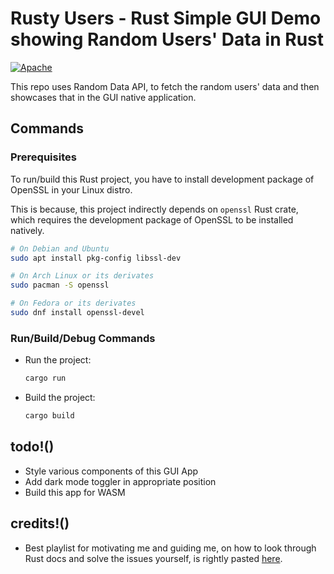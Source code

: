 # Rusty Users - Rust Simple GUI Demo showing Random Users' Data in Rust

[![Apache](https://img.shields.io/badge/license-Apache-blue.svg)](https://github.com/gouravkhator/rusty-users/blob/main/LICENSE.md)

This repo uses Random Data API, to fetch the random users' data and then showcases that in the GUI native application.

## Commands

### Prerequisites

To run/build this Rust project, you have to install development package of OpenSSL in your Linux distro.

This is because, this project indirectly depends on `openssl` Rust crate, which requires the development package of OpenSSL to be installed natively.

```sh
# On Debian and Ubuntu
sudo apt install pkg-config libssl-dev

# On Arch Linux or its derivates
sudo pacman -S openssl

# On Fedora or its derivates
sudo dnf install openssl-devel
```

### Run/Build/Debug Commands

- Run the project:

  ```sh
  cargo run
  ```

- Build the project:

  ```sh
  cargo build
  ```

## todo!()

- Style various components of this GUI App
- Add dark mode toggler in appropriate position
- Build this app for WASM

## credits!()

- Best playlist for motivating me and guiding me, on how to look through Rust docs and solve the issues yourself, is rightly pasted [here](https://youtube.com/playlist?list=PLfyJcJbPAedRqjVaOd-P8wp_Wy9RIN7Oq).
